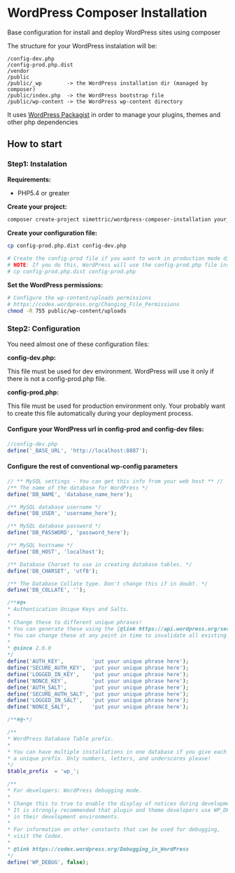 # WordPress Composer Installation

Base configuration for install and deploy WordPress sites using composer

The structure for your WordPress instalation will be:

    /config-dev.php
    /config-prod.php.dist
    /vendor
    /public
    /public/_wp        -> the WordPress installation dir (managed by composer)
    /public/index.php  -> the WordPress bootstrap file
    /public/wp-content -> the WordPress wp-content directory

It uses [WordPress Packagist](https://wpackagist.org/) in order to manage your plugins, themes and other php dependencies

## How to start

### Step1: Instalation

**Requirements:**
* PHP5.4 or greater
 
 

**Create your project:**

```bash
composer create-project simettric/wordpress-composer-installation your_directory_name "dev-master"
```
**Create your configuration file:**
```bash
cp config-prod.php.dist config-dev.php
 
# Create the config-prod file if you want to work in production mode directly (not recommender)
# NOTE: If you do this, WordPress will use the config-prod.php file instead the config-dev.php
# cp config-prod.php.dist config-prod.php
```
**Set the WordPress permissions:**
```bash
# Configure the wp-content/uploads permissions
# https://codex.wordpress.org/Changing_File_Permissions
chmod -R 755 public/wp-content/uploads
```
 
### Step2: Configuration
 
You need almost one of these configuration files:
  
**config-dev.php:**
 
This file must be used for dev environment.
WordPress will use it only if there is not a config-prod.php file.
 
**config-prod.php:**
 
This file must be used for production environment only. 
Your probably want to create this file automatically during your deployment process.
 
#### Configure your WordPress url in config-prod and config-dev files:
  
 ```php
 //config-dev.php
 define('_BASE_URL', 'http://localhost:8887');
```

#### Configure the rest of conventional wp-config parameters

 ```php
// ** MySQL settings - You can get this info from your web host ** //
/** The name of the database for WordPress */
define('DB_NAME', 'database_name_here');

/** MySQL database username */
define('DB_USER', 'username_here');

/** MySQL database password */
define('DB_PASSWORD', 'password_here');

/** MySQL hostname */
define('DB_HOST', 'localhost');

/** Database Charset to use in creating database tables. */
define('DB_CHARSET', 'utf8');

/** The Database Collate type. Don't change this if in doubt. */
define('DB_COLLATE', '');

/**#@+
 * Authentication Unique Keys and Salts.
 *
 * Change these to different unique phrases!
 * You can generate these using the {@link https://api.wordpress.org/secret-key/1.1/salt/ WordPress.org secret-key service}
 * You can change these at any point in time to invalidate all existing cookies. This will force all users to have to log in again.
 *
 * @since 2.6.0
 */
define('AUTH_KEY',         'put your unique phrase here');
define('SECURE_AUTH_KEY',  'put your unique phrase here');
define('LOGGED_IN_KEY',    'put your unique phrase here');
define('NONCE_KEY',        'put your unique phrase here');
define('AUTH_SALT',        'put your unique phrase here');
define('SECURE_AUTH_SALT', 'put your unique phrase here');
define('LOGGED_IN_SALT',   'put your unique phrase here');
define('NONCE_SALT',       'put your unique phrase here');

/**#@-*/

/**
 * WordPress Database Table prefix.
 *
 * You can have multiple installations in one database if you give each
 * a unique prefix. Only numbers, letters, and underscores please!
 */
$table_prefix  = 'wp_';

/**
 * For developers: WordPress debugging mode.
 *
 * Change this to true to enable the display of notices during development.
 * It is strongly recommended that plugin and theme developers use WP_DEBUG
 * in their development environments.
 *
 * For information on other constants that can be used for debugging,
 * visit the Codex.
 *
 * @link https://codex.wordpress.org/Debugging_in_WordPress
 */
define('WP_DEBUG', false);


```
